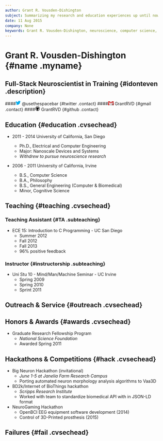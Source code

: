 ```yaml
---
author: Grant R. Vousden-Dishington
subject: Summarizing my research and education experiences up until now in a web-friendly format
date: 11 Aug 2015
company: None
keywords: Grant R. Vousden-Dishington, neuroscience, computer science, programming, machine learning, electrophysiology, computational psychiatry, CV, teaching
---
```


# Grant R. Vousden-Dishington {#name .myname}

## Full-Stack Neuroscientist in Training {#idonteven .description}

####![](icons/twitter.png) @usethespacebar {#twitter .contact} 
####![](icons/gmail.png) GrantRVD {#gmail .contact}
####![](icons/github.png) GrantRVD {#github .contact}

## Education {#education .cvsechead}
* 2011 - 2014   University of California, San Diego
    + Ph.D., Electrical and Computer Engineering
    - Major: Nanoscale Devices and Systems
    + *Withdrew to pursue neuroscience research*

* 2006 - 2011   University of California, Irvine
    + B.S., Computer Science
    + B.A., Philosophy
    + B.S., General Engineering (Computer & Biomedical)
    + Minor, Cognitive Science

## Teaching {#teaching .cvsechead}

### Teaching Assistant {#TA .subteaching}
* ECE 15: Introduction to C Programming - UC San Diego
    - Summer 2012
    - Fall 2012
    - Fall 2013
    + 96% positive feedback

### Instructor {#instructorship .subteaching}
* Uni Stu 10 - Mind/Man/Machine Seminar - UC Irvine
    - Spring 2009
    - Spring 2010
    - Sprint 2011

## Outreach & Service {#outreach .cvsechead}

## Honors & Awards {#awards .cvsechead}
* Graduate Research Fellowship Program
    - *National Science Foundation*
    - Awarded Spring 2011

## Hackathons & Competitions {#hack .cvsechead}
* Big Neuron Hackathon (invitational)
    - *June 1-5 at Janelia Farm Research Campus*
    - Porting automated neuron morphology analysis algorithms to Vaa3D
* BD2k/Internet of BioThings hackathon
    - *Scripps Research Institute*
    - Worked with team to standardize biomedical API with in JSON-LD format
* NeuroGaming Hackathon
    - OpenBCI EEG equipment software development (2014)
    - Control of 3D-Printed prosthesis (2015)

## Failures {#fail .cvsechead}